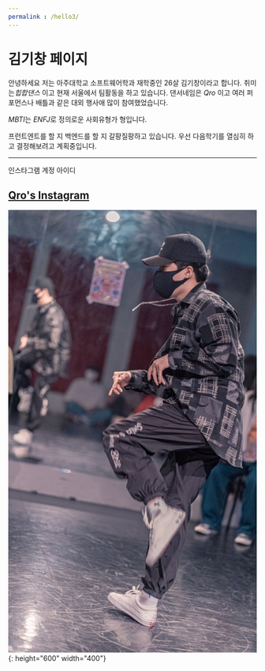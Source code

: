 ```yaml
---
permalink : /hello3/
---
```


 김기창  페이지
===============
안녕하세요 저는 아주대학교 소프트웨어학과 재학중인 26살 김기창이라고 합니다.
취미는*힙합댄스* 이고 현재 서울에서 팀활동을 하고 있습니다.
댄서네임은 *Qro* 이고 여러 퍼포먼스나 배틀과 같은 대외 행사애 많이 참여했었습니다.

*MBTI*는 *ENFJ*로 정의로운 사회유형가 형입니다. 

프런트엔트를 할 지 백엔드를 할 지 갈팡질팡하고 있습니다. 
우선 다음학기를 열심히 하고 결정해보려고 계획중입니다. 

----------------
인스타그램 계정 아이디

[Qro's Instagram](https://www.instagram.com/fee_q.r0/)
----------------
![Qro's photos](../_photos/kichang.jpg){: height="600" width="400"}






